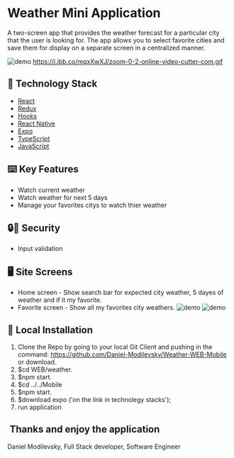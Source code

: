 # Weather Mini Application
A two-screen app that provides the weather forecast for a particular city that the user is looking for.
The app allows you to select favorite cities and save them for display on a separate screen in a centralized manner.

![demo](https://i.ibb.co/mqxXwXJ/zoom-0-2-online-video-cutter-com.gif)
https://i.ibb.co/mqxXwXJ/zoom-0-2-online-video-cutter-com.gif


## 🏁 Technology Stack
- [React](https://reactjs.org/)
- [Redux](https://react-redux.js.org/)
- [Hooks](https://reactjs.org/docs/hooks-intro.html)
- [React Native](https://reactnative.dev/)
- [Expo](https://expo.dev/)
- [TypeScript](https://www.typescriptlang.org/)
- [JavaScript](https://www.javascript.com//)


## ⌨️ Key Features
- Watch current weather
- Watch weather for next 5 days
- Manage your favorites citys to watch thier weather


## 🔒🔑‍ Security
- Input validation


## 🖥️‍ Site Screens
- Home screen - Show search bar for expected city weather, 5 dayes of weather and if it my favorite. 
- Favorite screen - Show all my favorites city weathers.
![demo](https://i.ibb.co/YTz0TfZ/screen1.png)
![demo](https://i.ibb.co/CKSWdmG/screen2.png)


## 🏃‍ Local Installation
1. Clone the Repo by going to your local Git Client and pushing in the command:
https://github.com/Daniel-Modilevsky/Weather-WEB-Mobile
or download.
2. $cd WEB/weather.
3. $npm start.
4. $cd ../../Mobile
5. $npm start.
6. $download expo ('on the link in technolegy stacks');
7. run application


## ‍ Thanks and enjoy the application
Daniel Modilevsky,
Full Stack developer,
Software Engineer
